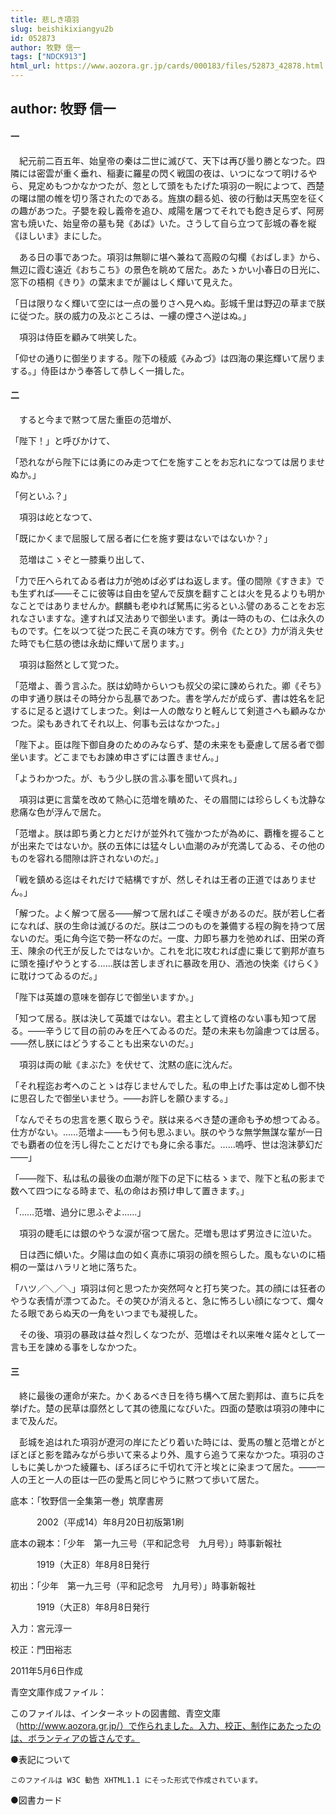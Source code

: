 ```yaml
---
title: 悲しき項羽
slug: beishikixiangyu2b
id: 052873
author: 牧野 信一
tags: ["NDCK913"]
html_url: https://www.aozora.gr.jp/cards/000183/files/52873_42878.html
---
```


## author: 牧野 信一

#### 一




　紀元前二百五年、始皇帝の秦は二世に滅びて、天下は再び曇り勝となつた。四隣には密雲が重く垂れ、稲妻に羅星の閃く戦国の夜は、いつになつて明けるやら、見定めもつかなかつたが、忽として頭をもたげた項羽の一睨によつて、西楚の曙は闇の帷を切り落されたのである。旌旗の翻る処、彼の行動は天馬空を征くの趣があつた。子嬰を殺し義帝を追ひ、咸陽を屠つてそれでも飽き足らず、阿房宮も焼いた、始皇帝の墓も発《あば》いた。さうして自ら立つて彭城の春を縦《ほしいま》まにした。

　ある日の事であつた。項羽は無聊に堪へ兼ねて高殿の勾欄《おばしま》から、無辺に霞む遠近《おちこち》の景色を眺めて居た。あたゝかい小春日の日光に、窓下の梧桐《きり》の葉末までが麗はしく輝いて見えた。

「日は限りなく輝いて空には一点の曇りさへ見へぬ。彭城千里は野辺の草まで朕に従つた。朕の威力の及ぶところは、一縷の煙さへ逆はぬ。」

　項羽は侍臣を顧みて哄笑した。

「仰せの通りに御坐りまする。陛下の稜威《みゐづ》は四海の果迄輝いて居りまする。」侍臣はかう奉答して恭しく一揖した。



#### 二




　すると今まで黙つて居た重臣の范増が、

「陛下！」と呼びかけて、

「恐れながら陛下には勇にのみ走つて仁を施すことをお忘れになつては居りませぬか。」

「何といふ？」

　項羽は屹となつて、

「既にかくまで屈服して居る者に仁を施す要はないではないか？」

　范増はこゝぞと一膝乗り出して、

「力で圧へられてゐる者は力が弛めば必ずはね返します。僅の間隙《すきま》でも生ずれば――そこに彼等は自由を望んで反旗を翻すことは火を見るよりも明かなことではありませんか。麒麟も老ゆれば駑馬に劣るといふ譬のあることをお忘れなさいますな。達すれば又法ありで御坐います。勇は一時のもの、仁は永久のものです。仁を以つて従つた民こそ真の味方です。例令《たとひ》力が消え失せた時でも仁慈の徳は永劫に輝いて居ります。」

　項羽は豁然として覚つた。

「范増よ、善う言ふた。朕は幼時からいつも叔父の梁に諫められた。卿《そち》の申す通り朕はその時分から乱暴であつた。書を学んだが成らず、書は姓名を記するに足ると退けてしまつた。剣は一人の敵なりと軽んじて剣道さへも顧みなかつた。梁もあきれてそれ以上、何事も云はなかつた。」

「陛下よ。臣は陛下御自身のためのみならず、楚の未来をも憂慮して居る者で御坐います。どこまでもお諫め申さずには置きません。」

「ようわかつた。が、もう少し朕の言ふ事を聞いて呉れ。」

　項羽は更に言葉を改めて熱心に范増を瞶めた、その眉間には珍らしくも沈静な悲痛な色が浮んで居た。

「范増よ。朕は即ち勇と力とだけが並外れて強かつたが為めに、覇権を握ることが出来たではないか。朕の五体には猛々しい血潮のみが充満してゐる、その他のものを容れる間隙は許されないのだ。」

「戦を鎮める迄はそれだけで結構ですが、然しそれは王者の正道ではありません。」

「解つた。よく解つて居る――解つて居ればこそ嘆きがあるのだ。朕が若し仁者になれば、朕の生命は滅びるのだ。朕は二つのものを兼備する程の胸を持つて居ないのだ。兎に角今迄で勢一杯なのだ。一度、力即ち暴力を弛めれば、田栄の斉王、陳余の代王が反したではないか。これを北に攻むれば虚に乗じて劉邦が直ちに頭を擡げやうとする……朕は苦しまぎれに暴政を用ひ、酒池の快楽《けらく》に耽けつてゐるのだ。」

「陛下は英雄の意味を御存じで御坐いますか。」

「知つて居る。朕は決して英雄ではない。君主として資格のない事も知つて居る。――辛うじて目の前のみを圧へてゐるのだ。楚の未来も勿論慮つては居る。――然し朕にはどうすることも出来ないのだ。」

　項羽は両の眦《まぶた》を伏せて、沈黙の底に沈んだ。

「それ程迄お考へのことゝは存じませんでした。私の申上げた事は定めし御不快に思召したで御坐いませう。――お許しを願ひまする。」

「なんでそちの忠言を悪く取らうぞ。朕は来るべき楚の運命も予め想つてゐる。仕方がない。……范増よ――もう何も思ふまい。朕のやうな無学無謀な輩が一日でも覇者の位を汚し得たことだけでも身に余る事だ。……嗚呼、世は泡沫夢幻だ――」

「――陛下、私は私の最後の血潮が陛下の足下に枯るゝまで、陛下と私の影まで数へて四つになる時まで、私の命はお預け申して置きます。」

「……范増、過分に思ふぞよ……」

　項羽の睫毛には銀のやうな涙が宿つて居た。茫増も思はず男泣きに泣いた。

　日は西に傾いた。夕陽は血の如く真赤に項羽の顔を照らした。風もないのに梧桐の一葉はハラリと地に落ちた。

「ハツ／＼／＼」項羽は何と思つたか突然呵々と打ち笑つた。其の顔には狂者のやうな表情が漂つてゐた。その笑ひが消えると、急に怖ろしい顔になつて、爛々たる眼であらぬ天の一角をいつまでも凝視した。

　その後、項羽の暴政は益々烈しくなつたが、范増はそれ以来唯々諾々として一言も王を諫める事をしなかつた。



#### 三




　終に最後の運命が来た。かくあるべき日を待ち構へて居た劉邦は、直ちに兵を挙げた。楚の民草は靡然として其の徳風になびいた。四面の楚歌は項羽の陣中にまで及んだ。

　彭城を追はれた項羽が遼河の岸にたどり着いた時には、愛馬の騅と范増とがとぼとぼと影を踏みながら歩いて来るより外、風すら追うて来なかつた。項羽のさしもに美しかつた綾羅も、ぼろぼろに千切れて汗と埃とに染まつて居た。――一人の王と一人の臣は一匹の愛馬と同じやうに黙つて歩いて居た。













底本：「牧野信一全集第一巻」筑摩書房

　　　2002（平成14）年8月20日初版第1刷

底本の親本：「少年　第一九三号（平和記念号　九月号）」時事新報社

　　　1919（大正8）年8月8日発行

初出：「少年　第一九三号（平和記念号　九月号）」時事新報社

　　　1919（大正8）年8月8日発行

入力：宮元淳一

校正：門田裕志

2011年5月6日作成

青空文庫作成ファイル：

このファイルは、インターネットの図書館、青空文庫（http://www.aozora.gr.jp/）で作られました。入力、校正、制作にあたったのは、ボランティアの皆さんです。











●表記について


	このファイルは W3C 勧告 XHTML1.1 にそった形式で作成されています。







●図書カード